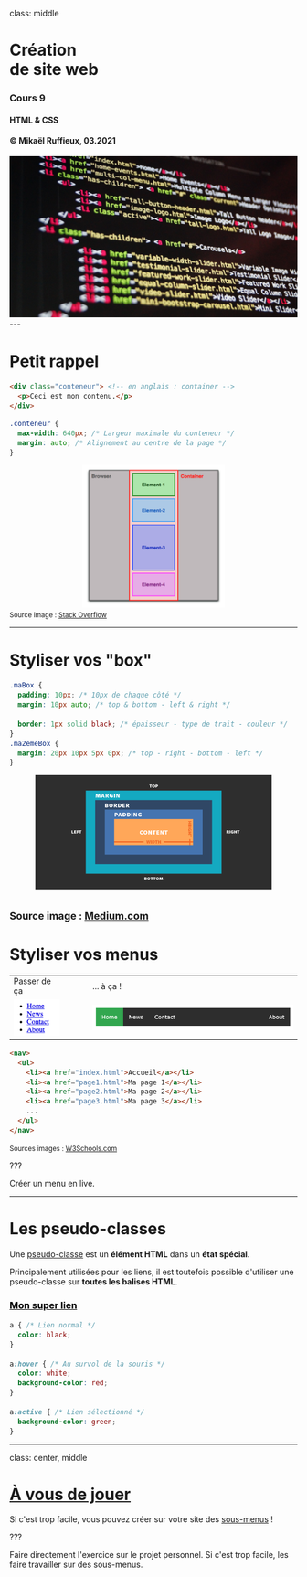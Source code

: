 class: middle

<h1>Création <br/>de <span class="secondary-color">site web<span></h1>

### Cours 9

#### HTML & CSS

#### &copy; Mikaël Ruffieux, 03.2021

<img class="first-slide-image" src="../sources_cours/img/first_slide.jpg">
---

# Petit <span class="secondary-color">rappel</span>

```html
<div class="conteneur"> <!-- en anglais : container -->
  <p>Ceci est mon contenu.</p>
</div>

```
```css
.conteneur {
  max-width: 640px; /* Largeur maximale du conteneur */
  margin: auto; /* Alignement au centre de la page */
}

```

<div style="text-align: center">
  <img style="max-height: 250px; width: auto;" src="../sources_cours/img/cours9_container.png" />
</div>
<small>Source image : <a href="https://i.stack.imgur.com/tEssz.png" target="_blank">Stack Overflow</a></small>

---

# Styliser vos <span class="secondary-color">"box"</span>

```css
.maBox { 
  padding: 10px; /* 10px de chaque côté */ 
  margin: 10px auto; /* top & bottom - left & right */

  border: 1px solid black; /* épaisseur - type de trait - couleur */
}
.ma2emeBox {
  margin: 20px 10px 5px 0px; /* top - right - bottom - left */
}
```
<div style="text-align: center">
  <img style="max-height: 200px; width: auto;" src="../sources_cours/img/cours9_margin-padding.png" />
</div>

<small>Source image : <a href="https://miro.medium.com/max/725/1*FqGQIGmGdW5EetfS3HFkvA.png" target="_blank">Medium.com</a></small>
---

# Styliser vos <span class="secondary-color">menus</span>

<table>
  <tr>
    <td>Passer de ça</td>
    <td style="padding-left: 50px;">... à ça !</td>
  </tr>
  <tr>
    <td>
      <img style="max-width: 100%; height: auto;" src="../sources_cours/img/cours9_nav-raw.png" />
    </td>
    <td style="padding-left: 50px;">
      <img style="max-width: 100%; height: auto;" src="../sources_cours/img/cours9_nav-designed.png" />
    </td>
  </tr>
</table>

```html
<nav>
  <ul>
    <li><a href="index.html">Accueil</a></li>
    <li><a href="page1.html">Ma page 1</a></li>
    <li><a href="page2.html">Ma page 2</a></li>
    <li><a href="page3.html">Ma page 3</a></li>
    ...
  </ul>
</nav>
```

<small>Sources images : <a href="https://www.w3schools.com/css/css_navbar.asp" target="_blank">W3Schools.com</a></small>

???

Créer un menu en live.

---

# Les <span class="secondary-color">pseudo-classes</span>

Une [pseudo-classe](https://github.com/futurekids-io/6.011-creation-de-site-web-2.0/tree/main/aide-memoire/css#s%C3%A9lecteurs) est un **élément HTML** dans un **état spécial**.

Principalement utilisées pour les liens, il est toutefois possible d'utiliser une pseudo-classe sur **toutes les balises HTML**.

<style>
#lien { color: black; padding: 0px; margin: 0px;}

#lien:hover {color: white;background-color: red;}

#lien:active {background-color: green;}
</style>

<a href="#5" id="lien" ><h3>Mon super lien</h3></a>

```css
a { /* Lien normal */
  color: black;
}

a:hover { /* Au survol de la souris */
  color: white;
  background-color: red;
}

a:active { /* Lien sélectionné */
  background-color: green;
}
```

---
class: center, middle

<a href="https://github.com/futurekids-io/6.011-creation-de-site-web-2.0/tree/main/exercices/activite09" target="_blank"><h1>À vous de jouer <i class="fas fa-external-link-alt"></i></h1></a>

Si c'est trop facile, vous pouvez créer sur votre site des <a href="https://www.w3schools.com/howto/howto_css_subnav.asp">sous-menus</a> !

???

Faire directement l'exercice sur le projet personnel.
Si c'est trop facile, les faire travailler sur des sous-menus.

<!-- ################ Fin de la présentation ################### -->
